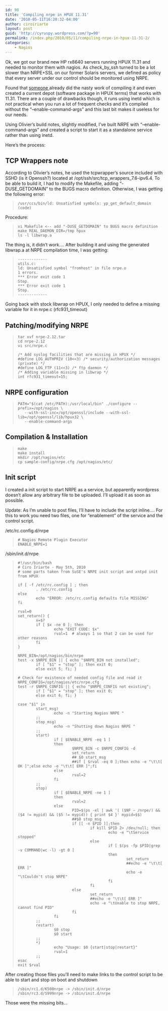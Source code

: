 ```yaml
---
id: 90
title: 'Compiling nrpe in HPUX 11.31'
date: '2010-05-11T16:20:32-04:00'
author: ciroiriarte
layout: post
guid: 'http://cyruspy.wordpress.com/?p=90'
permalink: /index.php/2010/05/11/compiling-nrpe-in-hpux-11-31-2/
categories:
    - Nagios
---
```


Ok, we got our brand new HP rx8640 servers running HPUX 11.31 and needed to monitor them with nagios. As check\_by\_ssh turned to be a lot slower than NRPE+SSL on our former Solaris servers, we defined as policy that every server under our control should be monitored using NRPE.

Found that [someone ](http://www.mayoxide.com/naghpux/)already did the nasty work of compiling it and even created a current depot (software package in HPUX terms) that works with 11.31. There are a couple of drawbacks though, it runs using inetd which is not practical when you run a lot of frequent checks and it’s compiled without the “–enable-command-args” and this last bit makes it useless for our needs.

Using Olivier’s build notes, slightly modified, I’ve built NRPE with “–enable-command-args” and created a script to start it as a standalone service rather than using inetd.

Here’s the process:

## **TCP Wrappers note**

According to Olivier’s notes, he used the tcpwrapper’s source included with SSHD (is it Openssh?) located at /opt/ssh/src/tcp\_wrappers\_7.6-ipv6.4. To be able to build it, I had to modify the Makefile, adding “-DUSE\_GETDOMAIN” to the BUGS macro definition. Otherwise, I was getting the following error:

> ```
> /usr/ccs/bin/ld: Unsatisfied symbols: yp_get_default_domain (code)
> ```

Procedure:

> ```
> vi Makefile <-- add "-DUSE_GETDOMAIN" to BUGS macro definition
> make REAL_DAEMON_DIR=/tmp hpux
> ls -l libwrap.a
> ```

The thing is, it didn’t work…. After building it and using the generated libwrap.a at NRPE compilation time, I was getting:

> ```
> -------------
> utils.c:
> ld: Unsatisfied symbol "fromhost" in file nrpe.o
> 1 errors.
> *** Error exit code 1
> Stop.
> *** Error exit code 1
> Stop.
> -------------
> ```

Going back with stock libwrap on HPUX, I only needed to define a missing variable for it in nrpe.c (rfc931\_timeout)

## **Patching/modifying NRPE**

> ```
> tar xvf nrpe-2.12.tar
> cd nrpe-2.12
> vi src/nrpe.c
> 
> /* Add syslog facilities that are missing in HPUX */
> #define LOG_AUTHPRIV (10<<3) /* security/authorization messages (private) */
> #define LOG_FTP (11<<3) /* ftp daemon */
> /* Adding variable missing in libwrap */
> int rfc931_timeout=15;
> ```

## **NRPE configuration**

> ```
> PATH="$(cat /etc/PATH):/usr/local/bin" ./configure --prefix=/opt/nagios \
>    --with-ssl-inc=/opt/openssl/include --with-ssl-lib=/opt/openssl/lib/hpux32 \
>    --enable-command-args
> ```

## **Compilation &amp; Installation**

> ```
> make
> make install
> mkdir /opt/nagios/etc
> cp sample-config/nrpe.cfg /opt/nagios/etc/
> ```

## **Init script**

I created a init script to start NRPE as a service, but apparently wordpress doesn’t allow any arbitrary file to be uploaded. I’ll upload it as soon as possible.

Update: As I’m unable to post files, I’ll have to include the script inline…. For this to work you need two files, one for “enablement” of the service and the control script.

/etc/rc.config.d/nrpe

> ```
> # Nagios Remote Plugin Executor 
> ENABLE_NRPE=1
> ```

/sbin/init.d/nrpe

> ```
> #!/usr/bin/bash
> # Ciro Iriarte - May 5th, 2010
> # some parts taken from SuSE's NRPE init script and xntpd init from HPUX
> 
> if [ -f /etc/rc.config ] ; then
>         . /etc/rc.config
> else
>         echo "ERROR: /etc/rc.config defaults file MISSING"
> fi
> 
> rval=0
> set_return() {
>         x=$?
>         if [ $x -ne 0 ]; then
>                 echo "EXIT CODE: $x"
>                 rval=1  # always 1 so that 2 can be used for other reasons
>         fi
> }
> 
> NRPE_BIN=/opt/nagios/bin/nrpe
> test -x $NRPE_BIN || { echo "$NRPE_BIN not installed";
>         if [ "$1" = "stop" ]; then exit 0;
>         else exit 5; fi; }
> 
> # Check for existence of needed config file and read it
> NRPE_CONFIG=/opt/nagios/etc/nrpe.cfg
> test -r $NRPE_CONFIG || { echo "$NRPE_CONFIG not existing";
>         if [ "$1" = "stop" ]; then exit 0;
>         else exit 6; fi; }
> 
> case "$1" in
>         start_msg)
>                 echo -n "Starting Nagios NRPE "
>         ;;
>         stop_msg)
>                 echo -n "Shutting down Nagios NRPE "
>         ;;
>         start)
>                 if [ $ENABLE_NRPE -eq 1 ]
>                 then
>                         $NRPE_BIN -c $NRPE_CONFIG -d
>                         set_return
>                         ## $0 start_msg
>                         ##if [ $rval -eq 0 ];then echo -e "\t\t[ OK ]";else echo -e "\t\t[ ERR ]";fi 
>                 else
>                         rval=2
>                 fi
>         ;;
>         stop)
>                 if [ $ENABLE_NRPE -ne 1 ]
>                 then
>                         rval=2
>                 else
>                         PID=$(ps -el | awk '( ($NF ~ /nrpe/) && ($4 != mypid) && ($5 != mypid)) { print $4 }' mypid=$$)
>                         ##$0 stop_msg
>                         if [[ -n $PID ]];then
>                                 if kill $PID 2> /dev/null; then
>                                         echo -e "\tService stopped"
>                                 else
>                                         if [ $(ps -fp $PID|grep -v COMMAND|wc -l) -gt 0 ]
>                                         then
>                                                 set_return
>                                                 ##echo -e "\t\t[ ERR ]"
>                                                 echo -e "\tCouldn't stop NRPE"
>                                         fi
>                                 fi
>                         else
>                                 set_return
>                                 ##echo -e "\t\t[ ERR ]"
>                                 echo -e "\tUnable to stop NRPE, cannot find PID"
>                         fi
>                 fi
>         ;;
>         restart)
>                 $0 stop
>                 $0 start
>         ;;
>         *)
>                 echo "Usage: $0 {start|stop|restart}"
>                 rval=1
>         ;;
> esac
> exit $rval
> ```

After creating those files you’ll need to make links to the control script to be able to start and stop on boot and shutdown

> ```
> /sbin/rc1.d/K500nrpe -> /sbin/init.d/nrpe
> /sbin/rc3.d/S999nrpe -> /sbin/init.d/nrpe
> ```

Those were the missing bits…